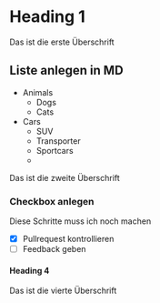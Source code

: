 # Heading 1
Das ist die erste Überschrift


## Liste anlegen in MD
- Animals
  - Dogs
  - Cats
- Cars
  - SUV
  - Transporter
  - Sportcars
  -
Das ist die zweite Überschrift

### Checkbox anlegen  
Diese Schritte muss ich noch machen 
- [x] Pullrequest kontrollieren 
- [ ] Feedback geben 

#### Heading 4
Das ist die vierte Überschrift 
